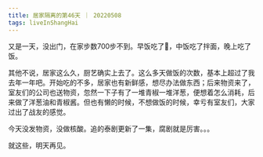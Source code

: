 ```yaml
---
title: 居家隔离的第46天 ｜ 20220508
tags: liveInShangHai
---
```


又是一天，没出门，在家步数700步不到。早饭吃了🍠，中饭吃了拌面，晚上吃了饭。

其他不说，居家这么久，厨艺确实上去了。这么多天做饭的次数，基本上超过了我去年一年吧。开始吃的不多，居家也有新鲜感，想尽办法做东西；后来物资来了，室友们的公司也送物资，忽然一下子有了一堆青椒一堆洋葱，便想着怎么消耗，后来做了洋葱油和青椒酱。但也有懒的时候，不想做饭的时候，幸亏有室友们，大家过出了战友的感觉。

今天没发物资，没做核酸。追的泰剧更新了一集，腐剧就是厉害。。。

就这些，明天再见。
